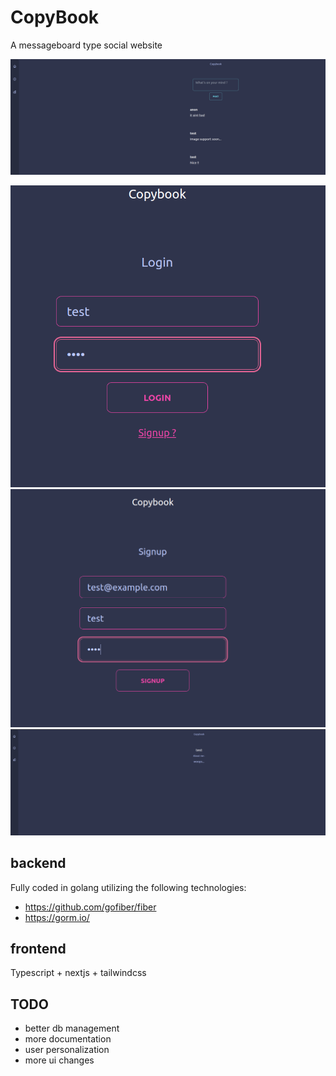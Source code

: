 # CopyBook

A messageboard type social website 

![board](https://github.com/euroPrince1337/CopyBook/raw/master/screenshots/4.png)

![login](https://github.com/euroPrince1337/CopyBook/raw/master/screenshots/1.png)
![signup](https://github.com/euroPrince1337/CopyBook/raw/master/screenshots/2.png)
![profile](https://github.com/euroPrince1337/CopyBook/raw/master/screenshots/3.png)
## backend
Fully coded in golang utilizing the following technologies:
- https://github.com/gofiber/fiber
- https://gorm.io/

## frontend
Typescript + nextjs + tailwindcss


## TODO
- better db management
- more documentation
- user personalization
- more ui changes